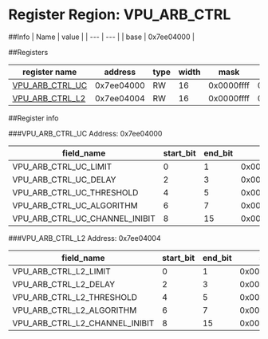 # Register Region: VPU_ARB_CTRL


##Info
| Name | value |
| --- | --- |
| base | 0x7ee04000 |

##Registers

| register name | address | type | width | mask | reset |
| --- | --- | --- | --- | --- | --- |
| [VPU_ARB_CTRL_UC](#vpu_arb_ctrl_uc) | 0x7ee04000 | RW | 16 | 0x0000ffff | 0000000000 |
| [VPU_ARB_CTRL_L2](#vpu_arb_ctrl_l2) | 0x7ee04004 | RW | 16 | 0x0000ffff | 0000000000 |

##Register info


###VPU_ARB_CTRL_UC
 Address: 0x7ee04000

| field_name | start_bit | end_bit | set | clear | reset |
| --- | --- | --- | --- | --- | --- |
| VPU_ARB_CTRL_UC_LIMIT | 0 | 1 | 0x00000003 | 0xfffffffc | 0x0 |
| VPU_ARB_CTRL_UC_DELAY | 2 | 3 | 0x0000000c | 0xfffffff3 | 0x0 |
| VPU_ARB_CTRL_UC_THRESHOLD | 4 | 5 | 0x00000030 | 0xffffffcf | 0x0 |
| VPU_ARB_CTRL_UC_ALGORITHM | 6 | 7 | 0x000000c0 | 0xffffff3f | 0x0 |
| VPU_ARB_CTRL_UC_CHANNEL_INIBIT | 8 | 15 | 0x0000ff00 | 0xffff00ff | 0x0 |

###VPU_ARB_CTRL_L2
 Address: 0x7ee04004

| field_name | start_bit | end_bit | set | clear | reset |
| --- | --- | --- | --- | --- | --- |
| VPU_ARB_CTRL_L2_LIMIT | 0 | 1 | 0x00000003 | 0xfffffffc | 0x0 |
| VPU_ARB_CTRL_L2_DELAY | 2 | 3 | 0x0000000c | 0xfffffff3 | 0x0 |
| VPU_ARB_CTRL_L2_THRESHOLD | 4 | 5 | 0x00000030 | 0xffffffcf | 0x0 |
| VPU_ARB_CTRL_L2_ALGORITHM | 6 | 7 | 0x000000c0 | 0xffffff3f | 0x0 |
| VPU_ARB_CTRL_L2_CHANNEL_INIBIT | 8 | 15 | 0x0000ff00 | 0xffff00ff | 0x0 |

